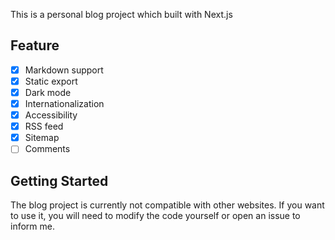 This is a personal blog project which built with Next.js

## Feature

- [x] Markdown support
- [x] Static export
- [x] Dark mode
- [x] Internationalization
- [x] Accessibility
- [x] RSS feed
- [x] Sitemap
- [ ] Comments

## Getting Started

The blog project is currently not compatible with other websites. If you want to use it, you will need to modify the code yourself or open an issue to inform me.
